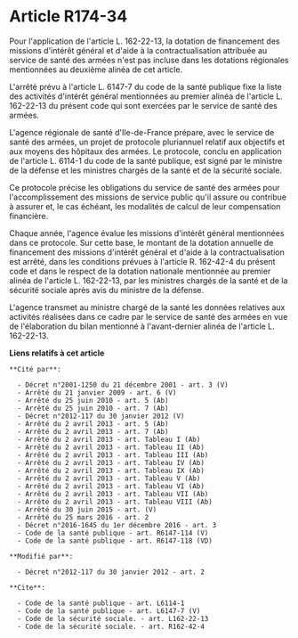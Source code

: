 # Article R174-34

Pour l'application de l'article L. 162-22-13, la dotation de financement des missions d'intérêt général et d'aide à la
contractualisation attribuée au service de santé des armées n'est pas incluse dans les dotations régionales mentionnées au
deuxième alinéa de cet article. 

L'arrêté prévu à l'article L. 6147-7 du code de la santé publique fixe la liste des activités d'intérêt général mentionnées
au premier alinéa de l'article L. 162-22-13 du présent code qui sont exercées par le service de santé des armées. 

L'agence régionale de santé d'Ile-de-France prépare, avec le service de santé des armées, un projet de protocole pluriannuel
relatif aux objectifs et aux moyens des hôpitaux des armées. Le protocole, conclu en application de l'article L. 6114-1 du
code de la santé publique, est signé par le ministre de la défense et les ministres chargés de la santé et de la sécurité
sociale. 

Ce protocole précise les obligations du service de santé des armées pour l'accomplissement des missions de service public
qu'il assure ou contribue à assurer et, le cas échéant, les modalités de calcul de leur compensation financière. 

Chaque année, l'agence évalue les missions d'intérêt général mentionnées dans ce protocole. Sur cette base, le montant de la
dotation annuelle de financement des missions d'intérêt général et d'aide à la contractualisation est arrêté, dans les
conditions prévues à l'article R. 162-42-4 du présent code et dans le respect de la dotation nationale mentionnée au premier
alinéa de l'article L. 162-22-13, par les ministres chargés de la santé et de la sécurité sociale après avis du ministre de
la défense. 

L'agence transmet au ministre chargé de la santé les données relatives aux activités réalisées dans ce cadre par le service
de santé des armées en vue de l'élaboration du bilan mentionné à l'avant-dernier alinéa de l'article L. 162-22-13.

**Liens relatifs à cet article**

	**Cité par**:

	  - Décret n°2001-1250 du 21 décembre 2001 - art. 3 (V)
	  - Arrêté du 21 janvier 2009 - art. 6 (V)
	  - Arrêté du 25 juin 2010 - art. 5 (Ab)
	  - Arrêté du 25 juin 2010 - art. 7 (Ab)
	  - Décret n°2012-117 du 30 janvier 2012 (V)
	  - Arrêté du 2 avril 2013 - art. 5 (Ab)
	  - Arrêté du 2 avril 2013 - art. 7 (Ab)
	  - Arrêté du 2 avril 2013 - art. Tableau I (Ab)
	  - Arrêté du 2 avril 2013 - art. Tableau II (Ab)
	  - Arrêté du 2 avril 2013 - art. Tableau III (Ab)
	  - Arrêté du 2 avril 2013 - art. Tableau IV (Ab)
	  - Arrêté du 2 avril 2013 - art. Tableau IX (Ab)
	  - Arrêté du 2 avril 2013 - art. Tableau V (Ab)
	  - Arrêté du 2 avril 2013 - art. Tableau VI (Ab)
	  - Arrêté du 2 avril 2013 - art. Tableau VII (Ab)
	  - Arrêté du 2 avril 2013 - art. Tableau VIII (Ab)
	  - Arrêté du 30 juin 2015 - art. (V)
	  - Arrêté du 25 mars 2016 - art. 2
	  - Décret n°2016-1645 du 1er décembre 2016 - art. 3
	  - Code de la santé publique - art. R6147-114 (V)
	  - Code de la santé publique - art. R6147-118 (VD)

	**Modifié par**:

	  - Décret n°2012-117 du 30 janvier 2012 - art. 2

	**Cite**:

	  - Code de la santé publique - art. L6114-1
	  - Code de la santé publique - art. L6147-7 (V)
	  - Code de la sécurité sociale. - art. L162-22-13
	  - Code de la sécurité sociale. - art. R162-42-4
